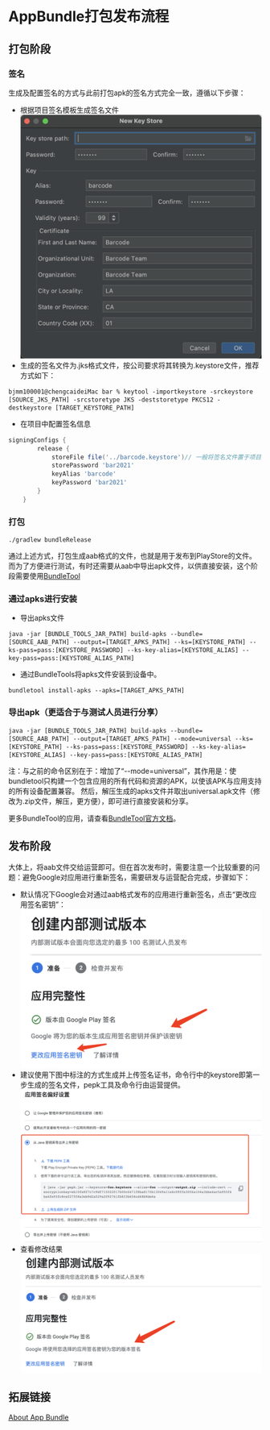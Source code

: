 
# AppBundle打包发布流程
## 打包阶段
### 签名
生成及配置签名的方式与此前打包apk的签名方式完全一致，遵循以下步骤：
- 根据项目签名模板生成签名文件
![项目签名模板](https://github.com/CuiTianci/DevNotes/blob/main/Android/AppBundle/src/%E9%A1%B9%E7%9B%AE%E7%AD%BE%E5%90%8D%E6%A8%A1%E6%9D%BF.png)
- 生成的签名文件为.jks格式文件，按公司要求将其转换为.keystore文件，推荐方式如下：
```terminal
bjmm100001@chengcaideiMac bar % keytool -importkeystore -srckeystore [SOURCE_JKS_PATH] -srcstoretype JKS -deststoretype PKCS12 -destkeystore [TARGET_KEYSTORE_PATH]
```
- 在项目中配置签名信息
```groovy
signingConfigs {
        release {
            storeFile file('../barcode.keystore')// 一般将签名文件置于项目第一级目录中。
            storePassword 'bar2021'
            keyAlias 'barcode'
            keyPassword 'bar2021'
        }
    }
```
### 打包
```terminal
./gradlew bundleRelease
```
通过上述方式，打包生成aab格式的文件，也就是用于发布到PlayStore的文件。
而为了方便进行测试，有时还需要从aab中导出apk文件，以供直接安装，这个阶段需要使用[BundleTool](https://github.com/google/bundletool/releases)
### 通过apks进行安装
- 导出apks文件
```terminal
java -jar [BUNDLE_TOOLS_JAR_PATH] build-apks --bundle=[SOURCE_AAB_PATH] --output=[TARGET_APKS_PATH] --ks=[KEYSTORE_PATH] --ks-pass=pass:[KEYSTORE_PASSWORD] --ks-key-alias=[KEYSTORE_ALIAS] --key-pass=pass:[KEYSTORE_ALIAS_PATH]
```
- 通过BundleTools将apks文件安装到设备中。
```terminal
bundletool install-apks --apks=[TARGET_APKS_PATH]
```
### 导出apk（更适合于与测试人员进行分享）
```terminal
java -jar [BUNDLE_TOOLS_JAR_PATH] build-apks --bundle=[SOURCE_AAB_PATH] --output=[TARGET_APKS_PATH] --mode=universal --ks=[KEYSTORE_PATH] --ks-pass=pass:[KEYSTORE_PASSWORD] --ks-key-alias=[KEYSTORE_ALIAS] --key-pass=pass:[KEYSTORE_ALIAS_PATH]
```
注：与之前的命令区别在于：增加了“--mode=universal”，其作用是：使bundletool只构建一个包含应用的所有代码和资源的APK，以使该APK与应用支持的所有设备配置兼容。
然后，解压生成的apks文件并取出universal.apk文件（修改为.zip文件，解压，更方便），即可进行直接安装和分享。

更多BundleTool的应用，请查看[BundleTool官方文档](https://developer.android.com/studio/command-line/bundletool)。

## 发布阶段
大体上，将aab文件交给运营即可。但在首次发布时，需要注意一个比较重要的问题：避免Google对应用进行重新签名，需要研发与运营配合完成，步骤如下：
- 默认情况下Google会对通过aab格式发布的应用进行重新签名，点击“更改应用签名密钥”：
![默认签名方式](https://github.com/CuiTianci/DevNotes/blob/main/Android/AppBundle/src/default.png)
- 建议使用下图中标注的方式生成并上传签名证书，命令行中的keystore即第一步生成的签名文件，pepk工具及命令行由运营提供。
![使用自己的签名](https://github.com/CuiTianci/DevNotes/blob/main/Android/AppBundle/src/%E6%9B%B4%E6%94%B9%E7%AD%BE%E5%90%8D.png)
- 查看修改结果
![修改结果](https://github.com/CuiTianci/DevNotes/blob/main/Android/AppBundle/src/result.png)

## 拓展链接
[About App Bundle](https://developer.android.com/guide/app-bundle)


